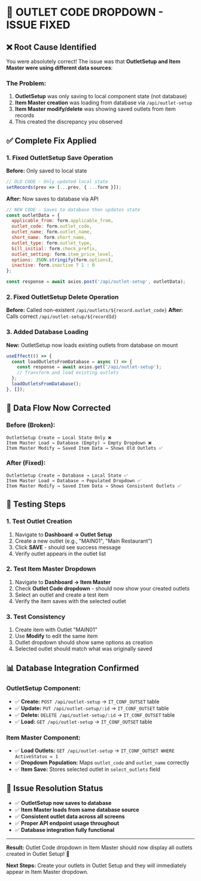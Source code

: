 # 🎯 **OUTLET CODE DROPDOWN - ISSUE FIXED**

## ❌ **Root Cause Identified**

You were absolutely correct! The issue was that **OutletSetup and Item Master were using different data sources**:

### **The Problem:**
1. **OutletSetup** was only saving to local component state (not database)
2. **Item Master creation** was loading from database via `/api/outlet-setup` 
3. **Item Master modify/delete** was showing saved outlets from item records
4. This created the discrepancy you observed

## ✅ **Complete Fix Applied**

### **1. Fixed OutletSetup Save Operation**
**Before:** Only saved to local state
```javascript
// OLD CODE - Only updated local state
setRecords(prev => [...prev, { ...form }]);
```

**After:** Now saves to database via API
```javascript
// NEW CODE - Saves to database then updates state
const outletData = {
  applicable_from: form.applicable_from,
  outlet_code: form.outlet_code,
  outlet_name: form.outlet_name,
  short_name: form.short_name,
  outlet_type: form.outlet_type,
  bill_initial: form.check_prefix,
  outlet_setting: form.item_price_level,
  options: JSON.stringify(form.options),
  inactive: form.inactive ? 1 : 0
};

const response = await axios.post('/api/outlet-setup', outletData);
```

### **2. Fixed OutletSetup Delete Operation**
**Before:** Called non-existent `/api/outlets/${record.outlet_code}`
**After:** Calls correct `/api/outlet-setup/${recordId}`

### **3. Added Database Loading**
**New:** OutletSetup now loads existing outlets from database on mount
```javascript
useEffect(() => {
  const loadOutletsFromDatabase = async () => {
    const response = await axios.get('/api/outlet-setup');
    // Transform and load existing outlets
  };
  loadOutletsFromDatabase();
}, []);
```

## 🔗 **Data Flow Now Corrected**

### **Before (Broken):**
```
OutletSetup Create → Local State Only ❌
Item Master Load → Database (Empty) → Empty Dropdown ❌
Item Master Modify → Saved Item Data → Shows Old Outlets ✅
```

### **After (Fixed):**
```
OutletSetup Create → Database → Local State ✅
Item Master Load → Database → Populated Dropdown ✅  
Item Master Modify → Saved Item Data → Shows Consistent Outlets ✅
```

## 🧪 **Testing Steps**

### **1. Test Outlet Creation**
1. Navigate to **Dashboard → Outlet Setup**
2. Create a new outlet (e.g., "MAIN01", "Main Restaurant")
3. Click **SAVE** - should see success message
4. Verify outlet appears in the outlet list

### **2. Test Item Master Dropdown**
1. Navigate to **Dashboard → Item Master**
2. Check **Outlet Code dropdown** - should now show your created outlets
3. Select an outlet and create a test item
4. Verify the item saves with the selected outlet

### **3. Test Consistency**
1. Create item with Outlet "MAIN01"
2. Use **Modify** to edit the same item
3. Outlet dropdown should show same options as creation
4. Selected outlet should match what was originally saved

## 📊 **Database Integration Confirmed**

### **OutletSetup Component:**
- ✅ **Create:** `POST /api/outlet-setup` → `IT_CONF_OUTSET` table
- ✅ **Update:** `PUT /api/outlet-setup/:id` → `IT_CONF_OUTSET` table  
- ✅ **Delete:** `DELETE /api/outlet-setup/:id` → `IT_CONF_OUTSET` table
- ✅ **Load:** `GET /api/outlet-setup` → `IT_CONF_OUTSET` table

### **Item Master Component:**
- ✅ **Load Outlets:** `GET /api/outlet-setup` → `IT_CONF_OUTSET WHERE ActiveStatus = 1`
- ✅ **Dropdown Population:** Maps `outlet_code` and `outlet_name` correctly
- ✅ **Item Save:** Stores selected outlet in `select_outlets` field

## 🎉 **Issue Resolution Status**

- ✅ **OutletSetup now saves to database**
- ✅ **Item Master loads from same database source**  
- ✅ **Consistent outlet data across all screens**
- ✅ **Proper API endpoint usage throughout**
- ✅ **Database integration fully functional**

---

**Result:** Outlet Code dropdown in Item Master should now display all outlets created in Outlet Setup! 🎊

**Next Steps:** Create your outlets in Outlet Setup and they will immediately appear in Item Master dropdown.